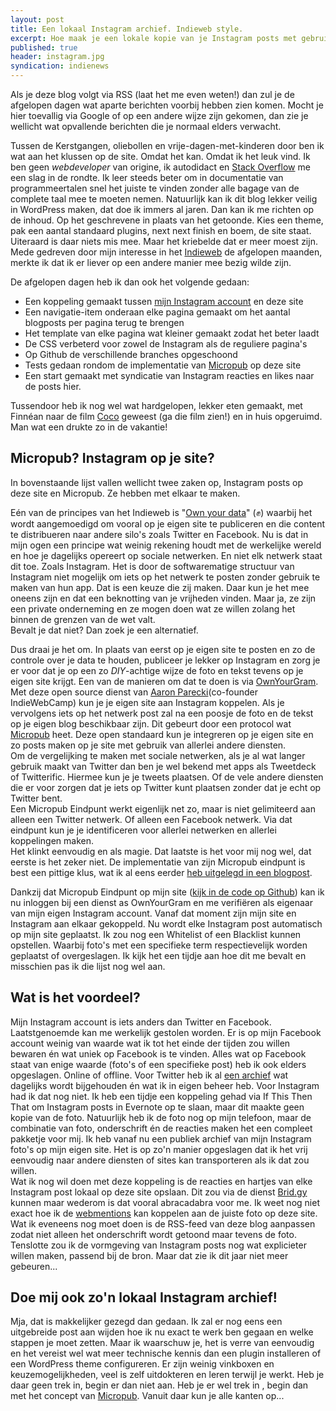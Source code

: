 ```yaml
---
layout: post
title: Een lokaal Instagram archief. Indieweb style. 
excerpt: Hoe maak je een lokale kopie van je Instagram posts met gebruik van eigen scripts en open source diensten?
published: true
header: instagram.jpg
syndication: indienews
---
```

Als je deze blog volgt via RSS (laat het me even weten!) dan zul je de afgelopen dagen wat aparte berichten voorbij hebben zien komen. Mocht je hier toevallig via Google of op een andere wijze zijn gekomen, dan zie je wellicht wat opvallende berichten die je normaal elders verwacht. 

Tussen de Kerstgangen, oliebollen en vrije-dagen-met-kinderen door ben ik wat aan het klussen op de site. Omdat het kan. Omdat ik het leuk vind. Ik ben geen *webdeveloper* van origine, ik autodidact en [Stack Overflow][1] me een slag in de rondte. Ik leer steeds beter om in documentatie van programmeertalen snel het juiste te vinden zonder alle bagage van de complete taal mee te moeten nemen. Natuurlijk kan ik dit blog lekker veilig in WordPress maken, dat doe ik immers al jaren. Dan kan ik me richten op de inhoud. Op het geschrevene in plaats van het getoonde. Kies een theme, pak een aantal standaard plugins, next next finish en boem, de site staat. Uiteraard is daar niets mis mee. Maar het kriebelde dat er meer moest zijn. Mede gedreven door mijn interesse in het [Indieweb][2] de afgelopen maanden, merkte ik dat ik er liever op een andere manier mee bezig wilde zijn. 

De afgelopen dagen heb ik dan ook het volgende gedaan: 
* Een koppeling gemaakt tussen [mijn Instagram account][3] en deze site
* Een navigatie-item onderaan elke pagina gemaakt om het aantal blogposts per pagina terug te brengen
* Het template van elke pagina wat kleiner gemaakt zodat het beter laadt
* De CSS verbeterd voor zowel de Instagram als de reguliere pagina's
* Op Github de verschillende branches opgeschoond
* Tests gedaan rondom de implementatie van [Micropub][4] op deze site
* Een start gemaakt met syndicatie van Instagram reacties en likes naar de posts hier.

Tussendoor heb ik nog wel wat hardgelopen, lekker eten gemaakt, met Finnéan naar de film [Coco][5] geweest (ga die film zien!) en in huis opgeruimd. Man wat een drukte zo in de vakantie!

## Micropub? Instagram op je site?
In bovenstaande lijst vallen wellicht twee zaken op, Instagram posts op deze site en Micropub. Ze hebben met elkaar te maken. 
  
Eén van de principes van het Indieweb is "[Own your data][6]" (✊) waarbij het wordt aangemoedigd om vooral op je eigen site te publiceren en die content te distribueren naar andere silo's zoals Twitter en Facebook. Nu is dat in mijn ogen een principe wat weinig rekening houdt met de werkelijke wereld en hoe je dagelijks opereert op sociale netwerken. En niet elk netwerk staat dit toe. Zoals Instagram. Het is door de softwarematige structuur van Instagram niet mogelijk om iets op het netwerk te posten zonder gebruik te maken van hun app. Dat is een keuze die zij maken. Daar kun je het mee oneens zijn en dat een beknotting van je vrijheden vinden. Maar ja, ze zijn een private onderneming en ze mogen doen wat ze willen zolang het binnen de grenzen van de wet valt.  
Bevalt je dat niet? Dan zoek je een alternatief. 

Dus draai je het om. In plaats van eerst op je eigen site te posten en zo de controle over je data te houden, publiceer je lekker op Instagram en zorg je er voor dat je op een zo *DIY*-achtige wijze de foto en tekst tevens op je eigen site krijgt. Een van de manieren om dat te doen is via [OwnYourGram][7]. Met deze open source dienst van [Aaron Parecki][8](co-founder IndieWebCamp) kun je je eigen site aan Instagram koppelen. Als je vervolgens iets op het netwerk post zal na een poosje de foto en de tekst op je eigen blog beschikbaar zijn. Dit gebeurt door een protocol wat [Micropub][9] heet. Deze open standaard kun je integreren op je eigen site en zo posts maken op je site met gebruik van allerlei andere diensten.  
Om de vergelijking te maken met sociale netwerken, als je al wat langer gebruik maakt van Twitter dan ben je wel bekend met apps als Tweetdeck of Twitterific. Hiermee kun je je tweets plaatsen. Of de vele andere diensten die er voor zorgen dat je iets op Twitter kunt plaatsen zonder dat je echt op Twitter bent.  
Een Micropub Eindpunt werkt eigenlijk net zo, maar is niet gelimiteerd aan alleen een Twitter netwerk. Of alleen een Facebook netwerk. Via dat eindpunt kun je je identificeren voor allerlei netwerken en allerlei koppelingen maken.  
Het klinkt eenvoudig en als magie. Dat laatste is het voor mij nog wel, dat eerste is het zeker niet. De implementatie van zijn Micropub eindpunt is best een pittige klus, wat ik al eens eerder [heb uitgelegd in een blogpost][10]. 

Dankzij dat Micropub Eindpunt op mijn site ([kijk in de code op Github][11]) kan ik nu inloggen bij een dienst as OwnYourGram en me verifiëren als eigenaar van mijn eigen Instagram account. Vanaf dat moment zijn mijn site en Instagram aan elkaar gekoppeld. Nu wordt elke Instagram post automatisch op mijn site geplaatst. Ik zou nog een Whitelist of een Blacklist kunnen opstellen. Waarbij foto's met een specifieke term respectievelijk worden geplaatst of overgeslagen. Ik kijk het een tijdje aan hoe dit me bevalt en misschien pas ik die lijst nog wel aan. 

## Wat is het voordeel?
Mijn Instagram account is iets anders dan Twitter en Facebook. Laatstgenoemde kan me werkelijk gestolen worden. Er is op mijn Facebook account weinig van waarde wat ik tot het einde der tijden zou willen bewaren én wat uniek op Facebook is te vinden. Alles wat op Facebook staat van enige waarde (foto's of een specifieke post) heb ik ook elders opgeslagen. Online of offline. Voor Twitter heb ik al [een archief][12] wat dagelijks wordt bijgehouden én wat ik in eigen beheer heb. Voor Instagram had ik dat nog niet. Ik heb een tijdje een koppeling gehad via If This Then That om Instagram posts in Evernote op te slaan, maar dit maakte geen kopie van de foto. Natuurlijk heb ik de foto nog op mijn telefoon, maar de combinatie van foto, onderschrift én de reacties maken het een compleet pakketje voor mij. 
Ik heb vanaf nu een publiek archief van mijn Instagram foto's op mijn eigen site. Het is op zo'n manier opgeslagen dat ik het vrij eenvoudig naar andere diensten of sites kan transporteren als ik dat zou willen.  
Wat ik nog wil doen met deze koppeling is de reacties en hartjes van elke Instagram post lokaal op deze site opslaan. Dit zou via de dienst [Brid.gy][13] kunnen maar wederom is dat vooral abracadabra voor me. Ik weet nog niet exact hoe ik de [webmentions][14] kan koppelen aan de juiste foto op deze site.  Wat ik eveneens nog moet doen is de RSS-feed van deze blog aanpassen zodat niet alleen het onderschrift wordt getoond maar tevens de foto. Tenslotte zou ik de vormgeving van Instagram posts nog wat explicieter willen maken, passend bij de bron. Maar dat zie ik dit jaar niet meer gebeuren...

## Doe mij ook zo'n lokaal Instagram archief!
Mja, dat is makkelijker gezegd dan gedaan. Ik zal er nog eens een uitgebreide post aan wijden hoe ik nu exact te werk ben gegaan en welke stappen je moet zetten. Maar ik waarschuw je, het is verre van eenvoudig en het vereist wel wat meer technische kennis dan een plugin installeren of een WordPress theme configureren. Er zijn weinig vinkboxen en keuzemogelijkheden, veel is zelf uitdokteren en leren terwijl je werkt. Heb je daar geen trek in, begin er dan niet aan. Heb je er wel trek in , begin dan met het concept van [Micropub][15]. Vanuit daar kun je alle kanten op...
<a href="https://news.indieweb.org/nl" class="u-syndication"></a>

[1]:	https://stackoverflow.com/
[2]:	/Indieweb
[3]:	http://instagram.com/frankmeeuwsen
[4]:	/Micropub
[5]:	https://screenrant.com/pixar-coco-movie-easter-egg-secrets/
[6]:	https://indieweb.org/own_your_data
[7]:	https://ownyourgram.com/
[8]:	https://aaronparecki.com/
[9]:	https://indieweb.org/Micropub
[10]:	/Micropub
[11]:	https://github.com/frankmeeuwsen/DTD-Blog/commit/f23b143dbd2f56e503e222dc3d964a96c2fe1b3d
[12]:	http://twitter.frankmeeuwsen.com/
[13]:	https://brid.gy/instagram/frankmeeuwsen
[14]:	/webmentions
[15]:	https://indieweb.org/Micropub